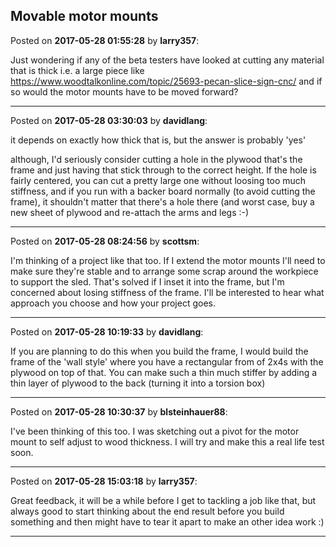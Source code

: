 ## Movable motor mounts
Posted on **2017-05-28 01:55:28** by **larry357**:

Just wondering if any of the beta testers have looked at cutting any material that is thick i.e. a large piece like https://www.woodtalkonline.com/topic/25693-pecan-slice-sign-cnc/ and if so would the motor mounts have to be moved forward?

---

Posted on **2017-05-28 03:30:03** by **davidlang**:

it depends on exactly how thick that is, but the answer is probably 'yes'

although, I'd seriously consider cutting a hole in the plywood that's the frame and just having that stick through to the correct height. If the hole is fairly centered, you can cut a pretty large one without loosing too much stiffness, and if you run with a backer board normally (to avoid cutting the frame), it shouldn't matter that there's a hole there (and worst case, buy a new sheet of plywood and re-attach the arms and legs :-)

---

Posted on **2017-05-28 08:24:56** by **scottsm**:

I'm thinking of a project like that too. If I extend the motor mounts I'll need to make sure they're stable and to arrange some scrap around the workpiece to support the sled. That's solved if I inset it into the frame, but I'm concerned about losing stiffness of the frame. I'll be interested to hear what approach you choose and how your project goes.

---

Posted on **2017-05-28 10:19:33** by **davidlang**:

If you are planning to do this when you build the frame, I would build the frame of the 'wall style' where you have a rectangular from of 2x4s with the plywood on top of that. You can make such a thin much stiffer by adding a thin layer of plywood to the back (turning it into a torsion box)

---

Posted on **2017-05-28 10:30:37** by **blsteinhauer88**:

I've been thinking of this too.  I was sketching out a pivot for the motor mount to self adjust to wood thickness.  I will try and make this a real life test soon.

---

Posted on **2017-05-28 15:03:18** by **larry357**:

Great feedback, it will be a while before I get to tackling a job like that, but always good to start thinking about the end result before you build something and then might have to tear it apart to make an other idea work :)

---

